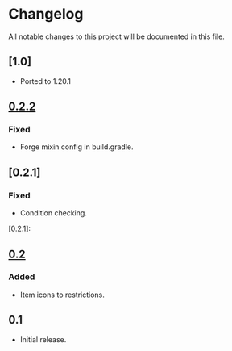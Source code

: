 # Changelog

All notable changes to this project will be documented in this file.

## [1.0]

- Ported to 1.20.1

## [0.2.2]

### Fixed
- Forge mixin config in build.gradle.

[0.2.2]: https://github.com/DAQEM/ItemRestrictions/compare/06dd02da177e0158ad6826ca935bd07b62bea313...e4d62ad65519a2c5a0ba70c83d6bdf7998f25180

## [0.2.1]

### Fixed
- Condition checking.

[0.2.1]:

## [0.2]

### Added
- Item icons to restrictions.

[0.2]: https://github.com/DAQEM/ItemRestrictions/compare/6b25ecb647b4e9a2fb95d5ee28a927f1aaf7ce1b...ed25e469b3e9ee074e0dcfcae9bc918df6eae27d

## 0.1

- Initial release.